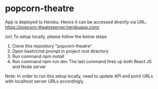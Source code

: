 # popcorn-theatre

App is deployed to Heroku. Hence it can be accessed directly via URL: https://popcorn-theatreserver.herokuapp.com/

(or) To setup locally, please follow the below steps

1. Clone this repository "popcorn-theatre"
2. Open bash/cmd prompt in project root directory
3. Run command npm install
4. Run command npm run dev
The last command fires up both React JS and Node server

Note: In order to run this setup locally, need to update API end point URLs with localhost server URLs accordingly
